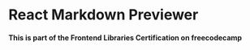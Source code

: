 # React Markdown Previewer

#### This is part of the Frontend Libraries Certification on freecodecamp
